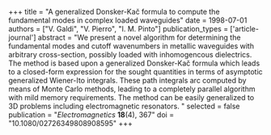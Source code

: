 +++
title = "A generalized Donsker-Kač formula to compute the fundamental modes in complex loaded waveguides"
date = 1998-07-01
authors = ["V. Galdi", "V. Pierro", "I. M. Pinto"]
publication_types = ['article-journal']
abstract = "We present a novel algorithm for determining the fundamental modes and cutoff wavenumbers in metallic waveguides with arbitrary cross-section, possibly loaded with inhomogencous dielectrics. The method is based upon a generalized Donsker-Kač formula which leads to a closed-form expression for the sought quantities in terms of asymptotic generalized Wiener-Ito integrals. These path integrals arc computed by means of Monte Carlo methods, leading to a completely parallel algorithm with mild memory requirements. The method can be easily generalized to 3D problems including electromagnetic resonators. "
selected = false
publication = "*Electromagnetics* **18**(4), 367"
doi = "10.1080/02726349808908595"
+++
